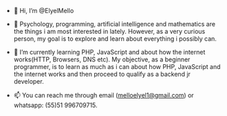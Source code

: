 - 👋 Hi, I’m @ElyelMello
- 👀 Psychology, programming, artificial intelligence and mathematics are the things i am most interested in lately. However, as a very curious 
person, my goal is to explore and learn about everything i possibly can.

- 🌱 I’m currently learning PHP, JavaScript and about how the internet works(HTTP, Browsers, DNS etc). My objective, as a beginner programmer, is to learn as much as i can about how PHP, JavaScript and the internet works and then proceed to qualify as a backend jr developer.


- 📫 You can reach me through email (melloelyel1@gmail.com) or whatsapp: (55)51 996709715.

<!---
ElyelMello/ElyelMello is a ✨ special ✨ repository because its `README.md` (this file) appears on your GitHub profile.
You can click the Preview link to take a look at your changes.
--->
